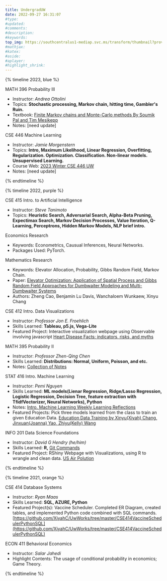 ```yaml
---
title: UndergradUW
date: 2022-09-27 16:31:07
#type:
#updated:
#comments:
#description:
#keywords:
top_img: https://southcentralus1-mediap.svc.ms/transform/thumbnail?provider=spo&farmid=194104&inputFormat=JPEG&cs=MDAwMDAwMDAtMDAwMC0wMDAwLTAwMDAtMDAwMDQ4MTcxMGE0fFNQTw&docid=https%3A%2F%2Fmy.microsoftpersonalcontent.com%2F_api%2Fv2.0%2Fdrives%2Fb!lgDRtVPFwESrOV6c2fj1T1aP4IG-6XRHvBbZy2YMSxeqX66FQ-GvT7Dk5Hhl9YxP%2Fitems%2F01RAW3ZUGHYSOCIGSPFVEZRLWY6QD76PNG%3Ftempauth%3Dv1e.eyJzaXRlaWQiOiJiNWQxMDA5Ni1jNTUzLTQ0YzAtYWIzOS01ZTljZDlmOGY1NGYiLCJhcHBpZCI6IjAwMDAwMDAwLTAwMDAtMDAwMC0wMDAwLTAwMDA0ODE3MTBhNCIsImF1ZCI6IjAwMDAwMDAzLTAwMDAtMGZmMS1jZTAwLTAwMDAwMDAwMDAwMC9teS5taWNyb3NvZnRwZXJzb25hbGNvbnRlbnQuY29tQDkxODgwNDBkLTZjNjctNGM1Yi1iMTEyLTM2YTMwNGI2NmRhZCIsImV4cCI6IjE3MjIyMjIwMDAifQ.dpRubPdPbUMqpffqlBBi4NY036WDMQUAbUI9W9dhakw3GrW0yAem2toK9rh05718QJrN3e6WSHR42vM08_3jea0oOqZ4s3tW0TANZ-xC-XYsFa16S8DYcl3h2PVeeWD06ThOenQ62Q-aJPjf0NikQl4fg-K4Z1KU-IeXZyfR9nzcpkxy0cZliMEifntYKd_FFpJll3aA9F2bCFJ-FWNAtypfNNaO77PSD6714npvKF5vTaNSYWO4waLIILKTFDLr8Sx4Itulo5TeVtMMNA41_JwN3pNtinbiizANgTMrwD0XwRwtdPpZz2LxDzzNIfLklcA4Rjhz-ivxvhJHvB9b06geYUY8P4csjjKhcafoWcE.1EvNSFD7kx1uZEsYFmfyi3HX_w4rLBLQK2BXTbTHQlE%26version%3DPublished&cb=63857800034&encodeFailures=1&width=2856&height=1392
#mathjax:
#katex:
#aside:
#aplayer:
#highlight_shrink:
---
```

{% timeline 2023, blue %}

<!-- timeline SPR -->
MATH 396 Probability III
- Instructor: *Andrea Ottolini*
- Topics: **Stochastic processing, Markov chain, hitting time, Gambler's Ruin.**
- Textbook: [Finite Markov chains and Monte-Carlo methods By Soumik Pal and Tim Mesikepp](https://github.com/XiyahC/UwWorks/blob/master/396ProbIII/Textbook.pdf)
- Notes: [need update]
<!-- endtimeline -->

<!-- timeline WIN -->
CSE 446 Machine Learning
- Instructor: *Jamie Morgenstern*
- Topics: **Intro, Maximum Likelihood, Linear Regression, Overfitting, Regularization. Optimization. Classification. Non-linear models. Unsupervised Learning.**
- Course Web: [2023 Winter CSE 446 UW](https://courses.cs.washington.edu/courses/cse446/23wi/schedule/)
- Notes: [need update]
<!-- endtimeline -->
{% endtimeline %}


{% timeline 2022, purple %}

<!-- timeline AUT -->
CSE 415 Intro. to Artificial Intelligence
- Instructor: *Steve Tanimoto*
- Topics: **Heuristic Search, Adversarial Search, Alpha-Beta Pruning, Expectimax Search, Markov Decision Processes, Value Iteration, Q-Learning, Perceptrons, Hidden Markov Models, NLP brief intro.**
<!-- endtimeline -->

<!-- timeline SUM -->
Economics Research
- Keywords: Econometrics, Causual Inferences, Neural Networks.
- Packages Used: PyTorch.

Mathematics Research
- Keywords: Elevator Allocation, Probability, Gibbs Random Field, Markov Chain.
- Paper: [Elevator Optimization: Application of Spatial Process and Gibbs Random Field Approaches for Dumbwaiter Modeling and Multi-Dumbwaiter Systems](https://arxiv.org/abs/2209.12401)
- Authors: Zheng Cao, Benjamin Lu Davis, Wanchaloem Wunkaew, Xinyu Chang
<!-- endtimeline -->

<!-- timeline SPR -->
CSE 412 Intro. Data Visualizations
- Instructor: *Professor Jon E. Froehlich*
- Skills Learned: **Tableau, p5.js, Vega-Lite**
- Featured Project: Interactive visualization webpage using Observable involving javascript
[Heart Disease Facts: indicators, risks, and myths](https://observablehq.com/d/0d4384b87d99b068)

MATH 395 Probability II
- Instructor: *Professor Zhen-Qing Chen*
- Skills Learned: **Distributions: Normal, Uniform, Poisson, and etc.**
- Notes: [Collection of Notes](https://github.com/XiyahC/UwWorks/tree/master/395ProbII)

STAT 416 Intro. Machine Learning
- Instructor: *Pemi Nguyen*
- Skills Learned: **ML models(Lienar Regression, Ridge/Lasso Regression, Logistic Regression, Decision Tree, feature extraction with TfidfVectorizer, Neural Networks), Python**
- Notes: [Intro. Machine Learning Weekly Learning Reflections](https://github.com/XiyahC/UwWorks/tree/master/CSE416LearningReflections)
- Featured Projects: Pick three models learned from the class to train an given Education Data.
[Education Data Training by Xinyu(Xiyah) Chang, Jinxuan(Joanna) Yao, Zhiyu(Kelly) Wang](https://github.com/XiyahC/UwWorks/blob/master/CSE416EducationData/CSE416_EC.ipynb)
<!-- endtimeline -->

<!-- timeline WIN -->
INFO 201 Data Science Foundations
- Instructor: *David G Hendry (he/him)*
- Skills Learned: **R,** [Git Commands](https://www.syncfusion.com/blogs/post/top-10-git-commands-every-developer-should-know.aspx)
- Featured Project: RShiny Webpage with Visualizations, using R to wrangle and clean data.
[US Air Polution](https://qiiiris.shinyapps.io/final-project-starter-XiyahC/)
<!-- endtimeline -->

{% endtimeline %}


{% timeline 2021, orange %}

<!-- timeline AUT -->
CSE 414 Database Systems
- Instructor: *Ryan Maas*
- Skills Learned: **SQL, AZURE, Python**
- Featured Project(s): Vaccine Scheduler. Completed ER Diagram, created tables, and implemented Python code combined with SQL commands. [https://github.com/XiyahC/UwWorks/tree/master/CSE414VaccineSchedulerPythonSQL](https://github.com/XiyahC/UwWorks/tree/master/CSE414VaccineSchedulerPythonSQL)

ECON 411 Behavioral Economics
- Instructor: *Salar Jahedi*
- Highlight Contents: The usage of conditional probability in economics; Game Theory.
<!-- endtimeline -->

{% endtimeline %}
